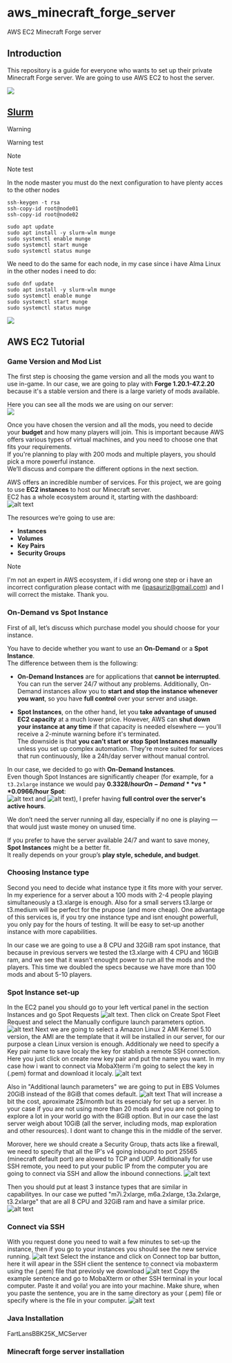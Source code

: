 # aws_minecraft_forge_server
AWS EC2 Minecraft Forge server

## Introduction
This repository is a guide for everyone who wants to set up their private Minecraft Forge server. We are going to use AWS EC2 to host the server.

![](https://github.com/Ipasky/home-hpc)

## [Slurm](https://www.elastic.co)

> [!WARNING]
> Warning test

> [!NOTE]
> Note test

In the node master you must do the next configuration to have plenty acces to the other nodes
```shell
ssh-keygen -t rsa
ssh-copy-id root@node01
ssh-copy-id root@node02
```

```shell
sudo apt update
sudo apt install -y slurm-wlm munge
sudo systemctl enable munge
sudo systemctl start munge
sudo systemctl status munge
```
We need to do the same for each node, in my case since i have Alma Linux in the other nodes i need to do:
```shell
sudo dnf update
sudo apt install -y slurm-wlm munge
sudo systemctl enable munge
sudo systemctl start munge
sudo systemctl status munge
```
![](https://github.com/Ipasky/home-hpc/img/img_01.jpg)

## AWS EC2 Tutorial
### Game Version and Mod List
The first step is choosing the game version and all the mods you want to use in-game. In our case, we are going to play with **Forge 1.20.1-47.2.20** because it's a stable version and there is a large variety of mods available.

Here you can see all the mods we are using on our server:  
![](https://github.com/Ipasky/aws)

Once you have chosen the version and all the mods, you need to decide your **budget** and how many players will join. This is important because AWS offers various types of virtual machines, and you need to choose one that fits your requirements.  
If you're planning to play with 200 mods and multiple players, you should pick a more powerful instance.  
We’ll discuss and compare the different options in the next section.

AWS offers an incredible number of services. For this project, we are going to use **EC2 instances** to host our Minecraft server.  
EC2 has a whole ecosystem around it, starting with the dashboard:  
![alt text](image.png)

The resources we’re going to use are:  
- **Instances**  
- **Volumes**  
- **Key Pairs**  
- **Security Groups**

> [!NOTE]
> I'm not an expert in AWS ecosystem, if i did wrong one step or i have an incorrect configuration please contact with me (ipasauriz@gmail.com) and I will correct the mistake. Thank you.


### On-Demand vs Spot Instance
First of all, let’s discuss which purchase model you should choose for your instance.

You have to decide whether you want to use an **On-Demand** or a **Spot Instance**.  
The difference between them is the following:

- **On-Demand Instances** are for applications that **cannot be interrupted**. You can run the server 24/7 without any problems. Additionally, On-Demand instances allow you to **start and stop the instance whenever you want**, so you have **full control** over your server and usage.

- **Spot Instances**, on the other hand, let you **take advantage of unused EC2 capacity** at a much lower price. However, AWS can **shut down your instance at any time** if that capacity is needed elsewhere — you'll receive a 2-minute warning before it's terminated.  
  The downside is that **you can’t start or stop Spot Instances manually** unless you set up complex automation. They're more suited for services that run continuously, like a 24h/day server without manual control.

In our case, we decided to go with **On-Demand Instances**.  
Even though Spot Instances are significantly cheaper (for example, for a `t3.2xlarge` instance we would pay **$0.3328/hour On-Demand** vs **$0.0966/hour Spot**:  
![alt text](image-1.png) and ![alt text](image-2.png)), I prefer having **full control over the server's active hours**.  

We don’t need the server running all day, especially if no one is playing — that would just waste money on unused time.

If you prefer to have the server available 24/7 and want to save money, **Spot Instances** might be a better fit.  
It really depends on your group’s **play style, schedule, and budget**.


### Choosing Instance type
Second you need to decide what instance type it fits more with your server. In my experience for a server about a 100 mods with 2-4 people playing simultaneously a t3.xlarge is enough. Also for a small servers t3.large or t3.medium will be perfect for the prupose (and more cheap). One advantage of this services is, if you try one instance type and isnt enought powerfull, you only pay for the hours of testing. It will be easy to set-up another instance with more capabilities.

In our case we are going to use a 8 CPU and 32GiB ram spot instance, that because in previous servers we tested the t3.xlarge with 4 CPU and 16GiB ram, and we see that it wasn't enought power to run all the mods and the players. This time we doubled the specs because we have more than 100 mods and about 5-10 players.

### Spot Instance set-up
In the EC2 panel you should go to your left vertical panel in the section Instances and go Spot Requests ![alt text](image-3.png). Then click on Create Spot Fleet Request and select the Manually configure launch parameters option. ![alt text](image-5.png)
Next we are going to select a Amazon Linux 2 AMI Kernel 5.10 version, the AMI are the template that it will be installed in our server, for our purpose a clean Linux version is enough. Additionaly we need to specify a Key pair name to save localy the key for stablish a remote SSH connection. Here you just click on create new key pair and put the name you want. In my case how i want to connect via MobaXterm i'm going to select the key in (.pem) format and download it localy. ![alt text](image-4.png)

Also in "Additional launch parameters" we are going to put in EBS Volumes 20GiB instead of the 8GiB that comes default. ![alt text](image-7.png) That will increase a bit the cost, aproximate 2$/month but its esencialy for set up a server. In your case if you are not using more than 20 mods and you are not going to explore a lot in your world go with the 8GiB option. But in our case the last server weigh about 10GiB (all the server, including mods, map exploration and other resources). I dont want to change this in the middle of the server.

Morover, here we should create a Security Group, thats acts like a firewall, we need to specify that all the IP's v4 going inbound to port 25565 (minecraft default port) are alowed to TCP and UDP. Additionally for use SSH remote, you need to put your public IP from the computer you are going to connect via SSH and allow the inbound connections.
![alt text](image-6.png)

Then you should put at least 3 instance types that are similar in capabilityes. In our case we putted "m7i.2xlarge, m6a.2xlarge, t3a.2xlarge, t3.2xlarge" that are all 8 CPU and 32GiB ram and have a similar price. ![alt text](image-8.png)

### Connect via SSH
With you request done you need to wait a few minutes to set-up the instance, then if you go to your instances you should see the new service running. ![alt text](image-9.png) Select the instance and click on Connect top bar button, here it will apear in the SSH client the sentence to connect via mobaxterm using the (.pem) file that previosly we download ![alt text](image-10.png) Copy the example sentence and go to MobaXterm or other SSH terminal in your local computer. Paste it and voila! you are into your machine. Make shure, when you paste the sentence, you are in the same directory as your (.pem) file or specify where is the file in your computer. ![alt text](image-11.png)

### Java Installation

FartLansBBK25K_MCServer

### Minecraft forge server installation